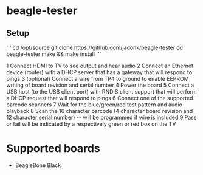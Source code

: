 # beagle-tester

## Setup

'''
cd /opt/source
git clone https://github.com/jadonk/beagle-tester
cd beagle-tester
make && make install
'''

1 Connect HDMI to TV to see output and hear audio
2 Connect an Ethernet device (router) with a DHCP server that has a gateway that will respond to pings
3 (optional) Connect a wire from TP4 to ground to enable EEPROM writing of board revision and serial number
4 Power the board
5 Connect a USB host (to the USB client port) with RNDIS client support that will perform a DHCP request that will respond to pings
6 Connect one of the supported barcode scanners
7 Wait for the blue/green/red test pattern and audio playback
8 Scan the 16 character barcode (4 character board revision and 12 character serial number) -- will be programmed if wire is included
9 Pass or fail will be indicated by a respectively green or red box on the TV

# Supported boards

* BeagleBone Black
